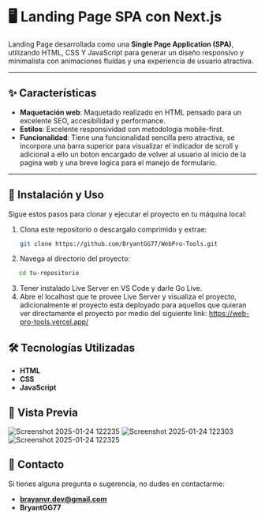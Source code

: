 # 🖥️ Landing Page SPA con Next.js

Landing Page desarrollada como una **Single Page Application (SPA)**, utilizando HTML, CSS Y JavaScript para generar un diseño responsivo y minimalista con animaciones fluidas y una experiencia de usuario atractiva.

---

## ✨ Características

- **Maquetación web**: Maquetado realizado en HTML pensado para un excelente SEO, accesibilidad y performance. 
- **Estilos**: Excelente responsividad con metodologia mobile-first.
- **Funcionalidad**: Tiene una funcionalidad sencilla pero atractiva, se incorpora una barra superior para visualizar el indicador de scroll y adicional a ello un boton encargado de volver al usuario al inicio de la pagina web y una breve logica para el manejo de formulario.


---

## 🚀 Instalación y Uso

Sigue estos pasos para clonar y ejecutar el proyecto en tu máquina local:

1. Clona este repositorio o descargalo comprimido y extrae:
   ```bash
   git clone https://github.com/BryantGG77/WebPro-Tools.git
   ```
2. Navega al directorio del proyecto:
```bash
   cd tu-repositorio
```
3. Tener instalado Live Server en VS Code y darle Go Live.
5. Abre el localhost que te provee Live Server y visualiza el proyecto, adicionalmente el proyecto esta deployado para aquellos que quieran ver directamente el proyecto por medio del siguiente link:
https://web-pro-tools.vercel.app/

## 🛠️ Tecnologías Utilizadas

- **HTML**
- **CSS**
- **JavaScript**

## 🎨 Vista Previa

![Screenshot 2025-01-24 122235](https://github.com/user-attachments/assets/e5daa289-d40a-41bc-8e3e-b94d5d3c9aa4)
![Screenshot 2025-01-24 122303](https://github.com/user-attachments/assets/33192885-6daa-4a31-a65e-60a83d32316f)
![Screenshot 2025-01-24 122325](https://github.com/user-attachments/assets/ccd4b930-42dc-47a2-832a-f34ac0caaee7)

## 📩 Contacto

Si tienes alguna pregunta o sugerencia, no dudes en contactarme:

- **brayanvr.dev@gmail.com**
- **BryantGG77**
